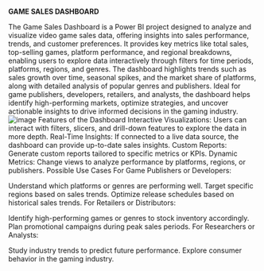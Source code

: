 **GAME SALES DASHBOARD**

The Game Sales Dashboard is a Power BI project designed to analyze and visualize video game sales data, offering insights into sales performance, trends, and customer preferences. It provides key metrics like total sales, top-selling games, platform performance, and regional breakdowns, enabling users to explore data interactively through filters for time periods, platforms, regions, and genres. The dashboard highlights trends such as sales growth over time, seasonal spikes, and the market share of platforms, along with detailed analysis of popular genres and publishers. Ideal for game publishers, developers, retailers, and analysts, the dashboard helps identify high-performing markets, optimize strategies, and uncover actionable insights to drive informed decisions in the gaming industry.
![image](https://github.com/user-attachments/assets/e707e8d2-c0a6-4884-bfcd-d2995992ba40)
Features of the Dashboard
Interactive Visualizations: Users can interact with filters, slicers, and drill-down features to explore the data in more depth.
Real-Time Insights: If connected to a live data source, the dashboard can provide up-to-date sales insights.
Custom Reports: Generate custom reports tailored to specific metrics or KPIs.
Dynamic Metrics: Change views to analyze performance by platforms, regions, or publishers.
Possible Use Cases
For Game Publishers or Developers:

Understand which platforms or genres are performing well.
Target specific regions based on sales trends.
Optimize release schedules based on historical sales trends.
For Retailers or Distributors:

Identify high-performing games or genres to stock inventory accordingly.
Plan promotional campaigns during peak sales periods.
For Researchers or Analysts:

Study industry trends to predict future performance.
Explore consumer behavior in the gaming industry.
